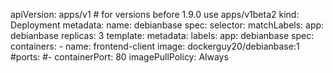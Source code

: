 apiVersion: apps/v1 # for versions before 1.9.0 use apps/v1beta2
kind: Deployment
metadata:
  name: debianbase
spec:
  selector:
    matchLabels:
      app: debianbase
  replicas: 3
  template:
    metadata:
      labels:
        app: debianbase
    spec:
      containers:
      - name: frontend-client
        image: dockerguy20/debianbase:1
        #ports:
        #- containerPort: 80
        imagePullPolicy: Always

